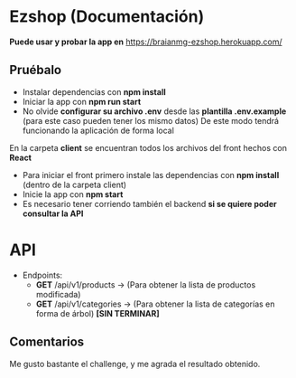 # Ezshop (Documentación)

__Puede usar y probar la app en__ https://braianmg-ezshop.herokuapp.com/

## Pruébalo
- Instalar dependencias con __npm install__
- Iniciar la app con __npm run start__
- No olvide __configurar su archivo .env__ desde las __plantilla .env.example__ (para este caso pueden tener los mismo datos)
De este modo tendrá funcionando la aplicación de forma local

En la carpeta __client__ se encuentran todos los archivos del front hechos con __React__
- Para iniciar el front primero instale las dependencias con __npm install__ (dentro de la carpeta client)
- Inicie la app con __npm start__
- Es necesario tener corriendo también el backend __si se quiere poder consultar la API__

# API
- Endpoints:
  - __GET__ /api/v1/products -> (Para obtener la lista de productos modificada)
  - __GET__ /api/v1/categories -> (Para obtener la lista de categorías en forma de árbol) __[SIN TERMINAR]__

## Comentarios
Me gusto bastante el challenge, y me agrada el resultado obtenido.
